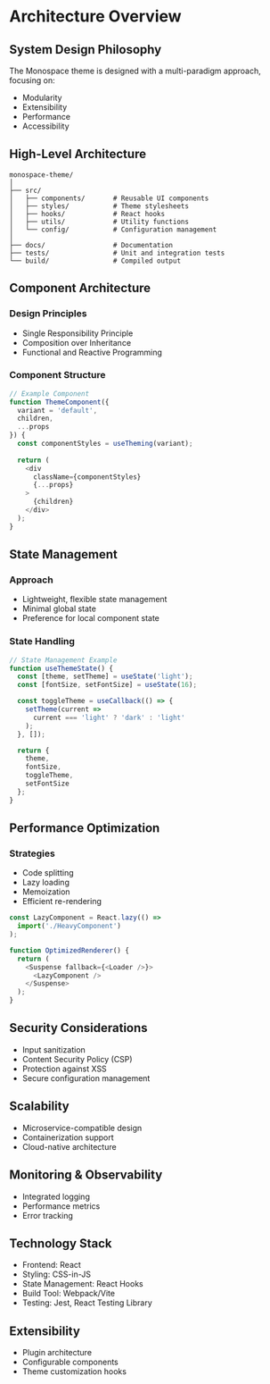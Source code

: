 # Architecture Overview

## System Design Philosophy

The Monospace theme is designed with a multi-paradigm approach, focusing on:
- Modularity
- Extensibility
- Performance
- Accessibility

## High-Level Architecture

```
monospace-theme/
│
├── src/
│   ├── components/       # Reusable UI components
│   ├── styles/           # Theme stylesheets
│   ├── hooks/            # React hooks
│   ├── utils/            # Utility functions
│   └── config/           # Configuration management
│
├── docs/                 # Documentation
├── tests/                # Unit and integration tests
└── build/                # Compiled output
```

## Component Architecture

### Design Principles
- Single Responsibility Principle
- Composition over Inheritance
- Functional and Reactive Programming

### Component Structure

```javascript
// Example Component
function ThemeComponent({ 
  variant = 'default', 
  children, 
  ...props 
}) {
  const componentStyles = useTheming(variant);
  
  return (
    <div 
      className={componentStyles}
      {...props}
    >
      {children}
    </div>
  );
}
```

## State Management

### Approach
- Lightweight, flexible state management
- Minimal global state
- Preference for local component state

### State Handling

```javascript
// State Management Example
function useThemeState() {
  const [theme, setTheme] = useState('light');
  const [fontSize, setFontSize] = useState(16);

  const toggleTheme = useCallback(() => {
    setTheme(current => 
      current === 'light' ? 'dark' : 'light'
    );
  }, []);

  return {
    theme,
    fontSize,
    toggleTheme,
    setFontSize
  };
}
```

## Performance Optimization

### Strategies
- Code splitting
- Lazy loading
- Memoization
- Efficient re-rendering

```javascript
const LazyComponent = React.lazy(() => 
  import('./HeavyComponent')
);

function OptimizedRenderer() {
  return (
    <Suspense fallback={<Loader />}>
      <LazyComponent />
    </Suspense>
  );
}
```

## Security Considerations

- Input sanitization
- Content Security Policy (CSP)
- Protection against XSS
- Secure configuration management

## Scalability

- Microservice-compatible design
- Containerization support
- Cloud-native architecture

## Monitoring & Observability

- Integrated logging
- Performance metrics
- Error tracking

## Technology Stack

- Frontend: React
- Styling: CSS-in-JS
- State Management: React Hooks
- Build Tool: Webpack/Vite
- Testing: Jest, React Testing Library

## Extensibility

- Plugin architecture
- Configurable components
- Theme customization hooks
